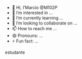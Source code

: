 - 👋 Hi, I’Marcio @M102P
- 👀 I’m interested in ...
- 🌱 I’m currently learning ...
- 💞️ I’m looking to collaborate on ...
- 📫 How to reach me ...
- 😄 Pronouns: ...
- ⚡ Fun fact: ...

<!---
M102P/M102P is a ✨ special ✨ repository because its `README.md` (this file) appears on your GitHub profile.
You can click the Preview link to take a look at your changes.
--->estudante
